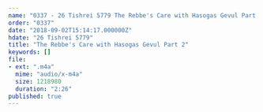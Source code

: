 ```yaml
---
name: "0337 - 26 Tishrei 5779 The Rebbe's Care with Hasogas Gevul Part 2"
order: "0337"
date: "2018-09-02T15:14:17.000000Z"
hdate: "26 Tishrei 5779"
title: "The Rebbe's Care with Hasogas Gevul Part 2"
keywords: []
file:
- ext: ".m4a"
  mime: "audio/x-m4a"
  size: 1218980
  duration: "2:26"
published: true
---
```

